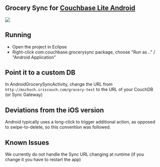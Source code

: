 
## Grocery Sync for [Couchbase Lite Android](https://github.com/couchbase/couchbase-lite-android)

![](http://cl.ly/image/1H11131G2c3d/Screen%20Shot%202013-05-14%20at%204.44.48%20PM.png)

## Running

* Open the project in Eclipse
* Right-click com.couchbase.grocerysync package, choose "Run as .." / "Android Application"

## Point it to a custom DB

In AndroidGrocerySyncActivity, change the URL from `http://mschoch.iriscouch.com/grocery-test` to the URL of your CouchDB (or Sync Gateway)

## Deviations from the iOS version

Android typically uses a long-click to trigger additional action, as opposed to swipe-to-delete, so this convention was followed.

## Known Issues

We currently do not handle the Sync URL changing at runtime (if you change it you have to restart the app)


